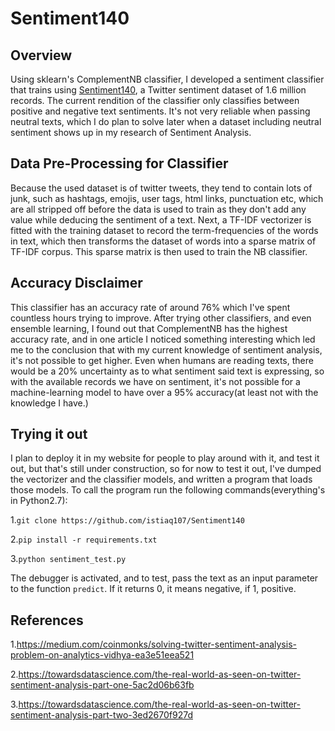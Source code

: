 # Sentiment140

## Overview
Using sklearn's ComplementNB classifier, I developed a sentiment classifier that trains using [Sentiment140](https://www.kaggle.com/kazanova/sentiment140), 
a Twitter sentiment dataset of 1.6 million records. The current rendition of the classifier only classifies between positive 
and negative text sentiments. It's not very reliable when passing neutral texts, which I do plan to solve later when a dataset
including neutral sentiment shows up in my research of Sentiment Analysis. 


## Data Pre-Processing for Classifier
Because the used dataset is of twitter tweets, they tend to contain lots of junk, such as hashtags, emojis, user tags, html links, punctuation etc, which are all
stripped off before the data is used to train as they don't add any value while deducing the sentiment of a text. Next, a TF-IDF vectorizer is fitted with the training 
dataset to record the term-frequencies of the words in text, which then transforms the dataset of words into a sparse matrix of TF-IDF corpus.
This sparse matrix is then used to train the NB classifier.


## Accuracy Disclaimer
This classifier has an accuracy rate of around 76% which I've spent countless hours trying to improve. After trying other classifiers, 
and even ensemble learning, I found out that ComplementNB has the highest accuracy rate, and in one article I noticed something interesting 
which led me to the conclusion that with my current knowledge of sentiment analysis, it's not possible to get higher. Even when humans are 
reading texts, there would be a 20% uncertainty as to what sentiment said text is expressing, so with the available records we have on 
sentiment, it's not possible for a machine-learning model to have over a 95% accuracy(at least not with the knowledge I have.)


## Trying it out
I plan to deploy it in my website for people to play around with it, and test it out, but that's still under construction, so for now
to test it out, I've dumped the vectorizer and the classifier models, and written a program that loads those models. To call the program
run the following commands(everything's in Python2.7):

1.`git clone https://github.com/istiaq107/Sentiment140`

2.`pip install -r requirements.txt`

3.`python sentiment_test.py`

The debugger is activated, and to test, pass the text as an input parameter to the function `predict`. If it returns 0, it means negative,
if 1, positive.


## References

1.https://medium.com/coinmonks/solving-twitter-sentiment-analysis-problem-on-analytics-vidhya-ea3e51eea521

2.https://towardsdatascience.com/the-real-world-as-seen-on-twitter-sentiment-analysis-part-one-5ac2d06b63fb

3.https://towardsdatascience.com/the-real-world-as-seen-on-twitter-sentiment-analysis-part-two-3ed2670f927d

